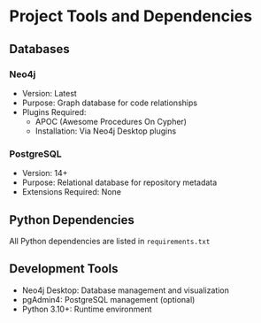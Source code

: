 # Project Tools and Dependencies

## Databases

### Neo4j

- Version: Latest
- Purpose: Graph database for code relationships
- Plugins Required:
  - APOC (Awesome Procedures On Cypher)
  - Installation: Via Neo4j Desktop plugins

### PostgreSQL

- Version: 14+
- Purpose: Relational database for repository metadata
- Extensions Required: None

## Python Dependencies

All Python dependencies are listed in `requirements.txt`

## Development Tools

- Neo4j Desktop: Database management and visualization
- pgAdmin4: PostgreSQL management (optional)
- Python 3.10+: Runtime environment
